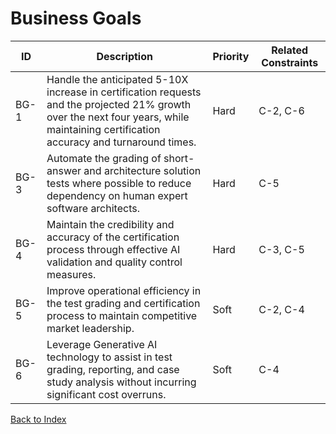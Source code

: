 # Business Goals

| ID   | Description | Priority | Related Constraints |
|------|------------|----------|---------------------|
| BG-1 | Handle the anticipated 5-10X increase in certification requests and the projected 21% growth over the next four years, while maintaining certification accuracy and turnaround times. | Hard | C-2, C-6 |
| BG-3 | Automate the grading of short-answer and architecture solution tests where possible to reduce dependency on human expert software architects. | Hard | C-5 |
| BG-4 | Maintain the credibility and accuracy of the certification process through effective AI validation and quality control measures. | Hard | C-3, C-5 |
| BG-5 | Improve operational efficiency in the test grading and certification process to maintain competitive market leadership. | Soft | C-2, C-4 |
| BG-6 | Leverage Generative AI technology to assist in test grading, reporting, and case study analysis without incurring significant cost overruns. | Soft | C-4 |

[Back to Index](README.md)
